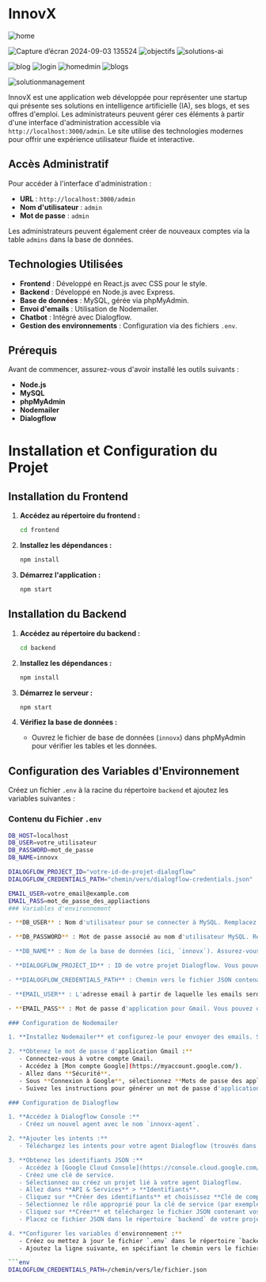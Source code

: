 # **InnovX**
![home](https://github.com/user-attachments/assets/428d8e59-f6a4-4e37-b1ad-3f2cc061fc73)

![Capture d’écran 2024-09-03 135524](https://github.com/user-attachments/assets/c31dd08c-8203-47ef-a9c8-2f7e8284166b)
![objectifs](https://github.com/user-attachments/assets/12bff0dc-8ff3-44ef-92ad-9476303af91d)
![solutions-ai](https://github.com/user-attachments/assets/adc97c47-5ad8-4e96-9fee-6742572b95cf)

![blog](https://github.com/user-attachments/assets/420059e1-b03c-4f85-b83c-1c44b3f7d462)
![login](https://github.com/user-attachments/assets/00782d38-3507-4805-a380-cd68a3a9038a)
![homedmin](https://github.com/user-attachments/assets/ef14926f-fa4c-4810-8431-18a1fb4c3600)
![blogs](https://github.com/user-attachments/assets/8b80815b-8a7c-4e36-8a66-50b011f21815)

![solutionmanagement](https://github.com/user-attachments/assets/a6c1a5e4-af2d-4e5d-8521-57078e54f0e8)






InnovX est une application web développée pour représenter une startup qui présente ses solutions en intelligence artificielle (IA), ses blogs, et ses offres d'emploi. Les administrateurs peuvent gérer ces éléments à partir d'une interface d'administration accessible via `http://localhost:3000/admin`. Le site utilise des technologies modernes pour offrir une expérience utilisateur fluide et interactive.

## **Accès Administratif**

Pour accéder à l'interface d'administration :

- **URL** : `http://localhost:3000/admin`
- **Nom d'utilisateur** : `admin`
- **Mot de passe** : `admin`

Les administrateurs peuvent également créer de nouveaux comptes via la table `admins` dans la base de données.

## **Technologies Utilisées**

- **Frontend** : Développé en React.js avec CSS pour le style.
- **Backend** : Développé en Node.js avec Express.
- **Base de données** : MySQL, gérée via phpMyAdmin.
- **Envoi d'emails** : Utilisation de Nodemailer.
- **Chatbot** : Intégré avec Dialogflow.
- **Gestion des environnements** : Configuration via des fichiers `.env`.

## **Prérequis**

Avant de commencer, assurez-vous d'avoir installé les outils suivants :

- **Node.js**
- **MySQL**
- **phpMyAdmin**
- **Nodemailer**
- **Dialogflow**

# Installation et Configuration du Projet

## Installation du Frontend

1. **Accédez au répertoire du frontend :**
    ```bash
    cd frontend
    ```

2. **Installez les dépendances :**
    ```bash
    npm install
    ```

3. **Démarrez l'application :**
    ```bash
    npm start
    ```

## Installation du Backend

1. **Accédez au répertoire du backend :**
    ```bash
    cd backend
    ```

2. **Installez les dépendances :**
    ```bash
    npm install
    ```

3. **Démarrez le serveur :**
    ```bash
    npm start
    ```

4. **Vérifiez la base de données :**
   - Ouvrez le fichier de base de données (`innovx`) dans phpMyAdmin pour vérifier les tables et les données.

## Configuration des Variables d'Environnement

Créez un fichier `.env` à la racine du répertoire `backend` et ajoutez les variables suivantes :

### Contenu du Fichier `.env`

```bash
DB_HOST=localhost
DB_USER=votre_utilisateur
DB_PASSWORD=mot_de_passe
DB_NAME=innovx

DIALOGFLOW_PROJECT_ID="votre-id-de-projet-dialogflow"
DIALOGFLOW_CREDENTIALS_PATH="chemin/vers/dialogflow-credentials.json"

EMAIL_USER=votre_email@example.com
EMAIL_PASS=mot_de_passe_des_appliactions
### Variables d'environnement

- **DB_USER** : Nom d'utilisateur pour se connecter à MySQL. Remplacez `votre_utilisateur` par votre nom d'utilisateur MySQL.

- **DB_PASSWORD** : Mot de passe associé au nom d'utilisateur MySQL. Remplacez `mot_de_passe` par votre mot de passe MySQL.

- **DB_NAME** : Nom de la base de données (ici, `innovx`). Assurez-vous que la base de données existe dans MySQL.

- **DIALOGFLOW_PROJECT_ID** : ID de votre projet Dialogflow. Vous pouvez le trouver dans la console Dialogflow sous les paramètres de votre agent.

- **DIALOGFLOW_CREDENTIALS_PATH** : Chemin vers le fichier JSON contenant vos identifiants Dialogflow. Téléchargez ce fichier depuis la Google Cloud Console lorsque vous créez une clé de service pour Dialogflow.

- **EMAIL_USER** : L'adresse email à partir de laquelle les emails seront envoyés (pour les candidatures et les formulaires de contact). Remplacez `votre_email@example.com` par votre adresse email.

- **EMAIL_PASS** : Mot de passe d'application pour Gmail. Vous pouvez obtenir ce mot de passe depuis la section sécurité de votre compte Gmail.

### Configuration de Nodemailer

1. **Installez Nodemailer** et configurez-le pour envoyer des emails. Suivez les étapes décrites dans la [documentation de Nodemailer](https://nodemailer.com/about/) pour créer un transporteur SMTP et envoyer des emails.

2. **Obtenez le mot de passe d'application Gmail :**
   - Connectez-vous à votre compte Gmail.
   - Accédez à [Mon compte Google](https://myaccount.google.com/).
   - Allez dans **Sécurité**.
   - Sous **Connexion à Google**, sélectionnez **Mots de passe des applications**.
   - Suivez les instructions pour générer un mot de passe d'application. Utilisez ce mot de passe dans votre fichier `.env`.

### Configuration de Dialogflow

1. **Accédez à Dialogflow Console :**
   - Créez un nouvel agent avec le nom `innovx-agent`.

2. **Ajouter les intents :**
   - Téléchargez les intents pour votre agent Dialogflow (trouvés dans le dossier nommé "Intents créés par Dialogflow" dans le projet).

3. **Obtenez les identifiants JSON :**
   - Accédez à [Google Cloud Console](https://console.cloud.google.com/).
   - Créez une clé de service.
   - Sélectionnez ou créez un projet lié à votre agent Dialogflow.
   - Allez dans **API & Services** > **Identifiants**.
   - Cliquez sur **Créer des identifiants** et choisissez **Clé de compte de service**.
   - Sélectionnez le rôle approprié pour la clé de service (par exemple, **Dialogflow API Client**).
   - Cliquez sur **Créer** et téléchargez le fichier JSON contenant vos identifiants.
   - Placez ce fichier JSON dans le répertoire `backend` de votre projet.

4. **Configurer les variables d'environnement :**
   - Créez ou mettez à jour le fichier `.env` dans le répertoire `backend` de votre projet.
   - Ajoutez la ligne suivante, en spécifiant le chemin vers le fichier JSON :

```env
DIALOGFLOW_CREDENTIALS_PATH=/chemin/vers/le/fichier.json

